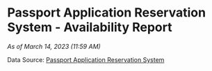 # Passport Application Reservation System - Availability Report

*As of March 14, 2023 (11:59 AM)*

Data Source: [Passport Application Reservation System](https://eservices.immigration.gov.lk:8443/appointment/pages/reservationApplication.xhtml)